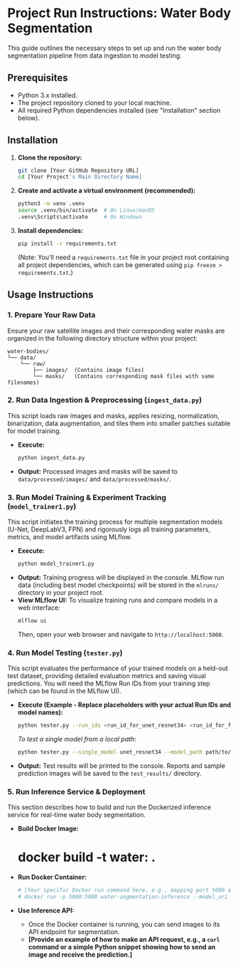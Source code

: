 # Project Run Instructions: Water Body Segmentation

This guide outlines the necessary steps to set up and run the water body segmentation pipeline from data ingestion to model testing.

## Prerequisites

*   Python 3.x installed.
*   The project repository cloned to your local machine.
*   All required Python dependencies installed (see "Installation" section below).

## Installation

1.  **Clone the repository:**
    ```bash
    git clone [Your GitHub Repository URL]
    cd [Your Project's Main Directory Name]
    ```
2.  **Create and activate a virtual environment (recommended):**
    ```bash
    python3 -m venv .venv
    source .venv/bin/activate  # On Linux/macOS
    .venv\Scripts\activate     # On Windows
    ```
3.  **Install dependencies:**
    ```bash
    pip install -r requirements.txt
    ```
    (Note: You'll need a `requirements.txt` file in your project root containing all project dependencies, which can be generated using `pip freeze > requirements.txt`.)

## Usage Instructions

### 1. Prepare Your Raw Data

Ensure your raw satellite images and their corresponding water masks are organized in the following directory structure within your project:

    water-bodies/
    └── data/
        └── raw/
            ├── images/  (Contains image files)
            └── masks/   (Contains corresponding mask files with same filenames)


### 2. Run Data Ingestion & Preprocessing (`ingest_data.py`)

This script loads raw images and masks, applies resizing, normalization, binarization, data augmentation, and tiles them into smaller patches suitable for model training.

*   **Execute:**
    ```bash
    python ingest_data.py
    ```
*   **Output:** Processed images and masks will be saved to `data/processed/images/` and `data/processed/masks/`.

### 3. Run Model Training & Experiment Tracking (`model_trainer1.py`)

This script initiates the training process for multiple segmentation models (U-Net, DeepLabV3, FPN) and rigorously logs all training parameters, metrics, and model artifacts using MLflow.

*   **Execute:**
    ```bash
    python model_trainer1.py
    ```
*   **Output:** Training progress will be displayed in the console. MLflow run data (including best model checkpoints) will be stored in the `mlruns/` directory in your project root.
*   **View MLflow UI:** To visualize training runs and compare models in a web interface:
    ```bash
    mlflow ui
    ```
    Then, open your web browser and navigate to `http://localhost:5000`.

### 4. Run Model Testing (`tester.py`)

This script evaluates the performance of your trained models on a held-out test dataset, providing detailed evaluation metrics and saving visual predictions. You will need the MLflow Run IDs from your training step (which can be found in the MLflow UI).

*   **Execute (Example - Replace placeholders with your actual Run IDs and model names):**
    ```bash
    python tester.py --run_ids <run_id_for_unet_resnet34> <run_id_for_fpn_resnet34> <run_id_for_unet_resnet50> <run_id_for_deeplabv3_resnet34> --models unet_resnet34 fpn_resnet34 unet_resnet50 deeplabv3_resnet34
    ```
    *To test a single model from a local path:*
    ```bash
    python tester.py --single_model unet_resnet34 --model_path path/to/your/best_unet_resnet34_model.pth
    ```
*   **Output:** Test results will be printed to the console. Reports and sample prediction images will be saved to the `test_results/` directory.

### 5. Run Inference Service & Deployment

This section describes how to build and run the Dockerized inference service for real-time water body segmentation.

*   **Build Docker Image:**
    # docker build -t water: .

*   **Run Docker Container:**
    ```bash
    # [Your specific Docker run command here, e.g., mapping port 5000 and providing a model URI:]
    # docker run -p 5000:5000 water-segmentation-inference --model_uri "runs:/<YOUR_BEST_MLFLOW_RUN_ID>/pytorch_model"
    ```
*   **Use Inference API:**
    *   Once the Docker container is running, you can send images to its API endpoint for segmentation.
    *   **[Provide an example of how to make an API request, e.g., a `curl` command or a simple Python snippet showing how to send an image and receive the prediction.]**
